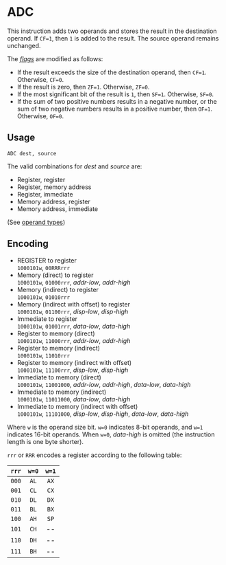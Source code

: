# ADC

This instruction adds two operands and stores the result in the destination operand. If `CF=1`, then `1` is added to the result. The source operand remains unchanged.

The [_flags_](../cpu#flags) are modified as follows:

- If the result exceeds the size of the destination operand, then `CF=1`. Otherwise, `CF=0`.
- If the result is zero, then `ZF=1`. Otherwise, `ZF=0`.
- If the most significant bit of the result is `1`, then `SF=1`. Otherwise, `SF=0`.
- If the sum of two positive numbers results in a negative number, or the sum of two negative numbers results in a positive number, then `OF=1`. Otherwise, `OF=0`.

## Usage

```vonsim
ADC dest, source
```

The valid combinations for _dest_ and _source_ are:

- Register, register
- Register, memory address
- Register, immediate
- Memory address, register
- Memory address, immediate

(See [operand types](../assembly#operands))

## Encoding

- REGISTER to register  
  `1000101w`, `00RRRrrr`
- Memory (direct) to register  
  `1000101w`, `01000rrr`, _addr-low_, _addr-high_
- Memory (indirect) to register  
  `1000101w`, `01010rrr`
- Memory (indirect with offset) to register  
  `1000101w`, `01100rrr`, _disp-low_, _disp-high_
- Immediate to register  
  `1000101w`, `01001rrr`, _data-low_, _data-high_
- Register to memory (direct)  
  `1000101w`, `11000rrr`, _addr-low_, _addr-high_
- Register to memory (indirect)  
  `1000101w`, `11010rrr`
- Register to memory (indirect with offset)  
  `1000101w`, `11100rrr`, _disp-low_, _disp-high_
- Immediate to memory (direct)  
  `1000101w`, `11001000`, _addr-low_, _addr-high_, _data-low_, _data-high_
- Immediate to memory (indirect)  
  `1000101w`, `11011000`, _data-low_, _data-high_
- Immediate to memory (indirect with offset)  
  `1000101w`, `11101000`, _disp-low_, _disp-high_, _data-low_, _data-high_

Where `w` is the operand size bit. `w=0` indicates 8-bit operands, and `w=1` indicates 16-bit operands. When `w=0`, _data-high_ is omitted (the instruction length is one byte shorter).

`rrr` or `RRR` encodes a register according to the following table:

| `rrr` | `w=0` | `w=1` |
| :---: | :---: | :---: |
| `000` | `AL`  | `AX`  |
| `001` | `CL`  | `CX`  |
| `010` | `DL`  | `DX`  |
| `011` | `BL`  | `BX`  |
| `100` | `AH`  | `SP`  |
| `101` | `CH`  |  --   |
| `110` | `DH`  |  --   |
| `111` | `BH`  |  --   |
